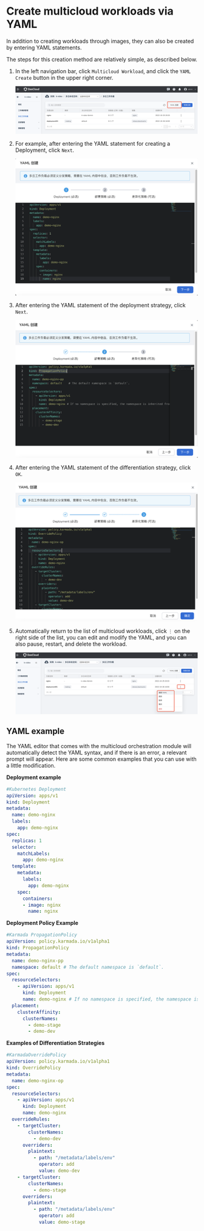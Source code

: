 # Create multicloud workloads via YAML

In addition to creating workloads through images, they can also be created by entering YAML statements.

The steps for this creation method are relatively simple, as described below.

1. In the left navigation bar, click `Multicloud Workload`, and click the `YAML Create` button in the upper right corner.

    ![image](../images/depyaml01.png)

2. For example, after entering the YAML statement for creating a Deployment, click `Next`.

    ![image](../images/depyaml02.png)

3. After entering the YAML statement of the deployment strategy, click `Next`.

    ![image](../images/depyaml03.png)

4. After entering the YAML statement of the differentiation strategy, click `OK`.

    ![image](../images/depyaml04.png)

5. Automatically return to the list of multicloud workloads, click `⋮` on the right side of the list, you can edit and modify the YAML, and you can also pause, restart, and delete the workload.

    ![image](../images/depyaml05.png)

## YAML example

The YAML editor that comes with the multicloud orchestration module will automatically detect the YAML syntax, and if there is an error, a relevant prompt will appear.
Here are some common examples that you can use with a little modification.

**Deployment example**

```yaml
#Kubernetes Deployment
apiVersion: apps/v1
kind: Deployment
metadata:
  name: demo-nginx
  labels:
    app: demo-nginx
spec:
  replicas: 1
  selector:
    matchLabels:
      app: demo-nginx
  template:
    metadata:
      labels:
        app: demo-nginx
    spec:
      containers:
      - image: nginx
        name: nginx
```

**Deployment Policy Example**

```yaml
#Karmada PropagationPolicy
apiVersion: policy.karmada.io/v1alpha1
kind: PropagationPolicy
metadata:
  name: demo-nginx-pp
  namespace: default # The default namespace is `default`.
spec:
  resourceSelectors:
    - apiVersion: apps/v1
      kind: Deployment
      name: demo-nginx # If no namespace is specified, the namespace is inherited from the parent object scope.
  placement:
    clusterAffinity:
      clusterNames:
        - demo-stage
        - demo-dev
```

**Examples of Differentiation Strategies**

```yaml
#KarmadaOverridePolicy
apiVersion: policy.karmada.io/v1alpha1
kind: OverridePolicy
metadata:
  name: demo-nginx-op
spec:
  resourceSelectors:
    - apiVersion: apps/v1
      kind: Deployment
      name: demo-nginx
  overrideRules:
    - targetCluster:
        clusterNames:
          - demo-dev
      overriders:
        plaintext:
          - path: "/metadata/labels/env"
            operator: add
            value: demo-dev
    - targetCluster:
        clusterNames:
          - demo-stage
      overriders:
        plaintext:
          - path: "/metadata/labels/env"
            operator: add
            value: demo-stage
```